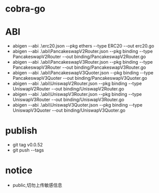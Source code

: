 # cobra-go

# ABI
  - abigen --abi .\erc20.json --pkg ethers --type ERC20 --out erc20.go
  - abigen --abi .\abi\PancakeswapV2Router.json --pkg binding --type PancakeswapV2Router --out binding/PancakeswapV2Router.go
  - abigen --abi .\abi\PancakeswapV3Router.json --pkg binding --type PancakeswapV3Router --out binding/PancakeswapV3Router.go
  - abigen --abi .\abi\PancakeswapV3Quoter.json --pkg binding --type PancakeswapV3Quoter --out binding/PancakeswapV3Quoter.go
  - abigen --abi .\abi\UniswapV2Router.json --pkg binding --type UniswapV2Router --out binding/UniswapV2Router.go
  - abigen --abi .\abi\UniswapV3Router.json --pkg binding --type UniswapV3Router --out binding/UniswapV3Router.go
  - abigen --abi .\abi\UniswapV3Quoter.json --pkg binding --type UniswapV3Quoter --out binding/UniswapV3Quoter.go

# publish
  - git tag v0.0.52
  - git push --tags

# notice
  - public,切勿上传敏感信息